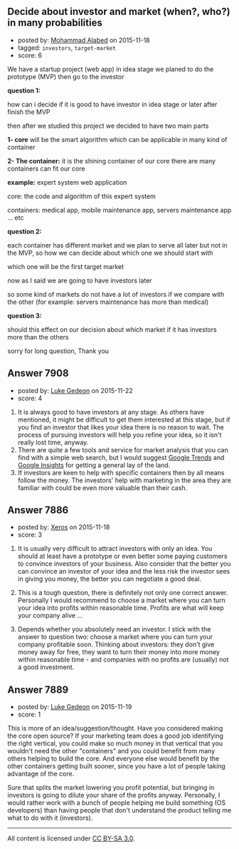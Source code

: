 ## Decide about investor and market (when?, who?) in many probabilities

- posted by: [Mohammad Alabed](https://stackexchange.com/users/4441115/mohammad-alabed) on 2015-11-18
- tagged: `investors`, `target-market`
- score: 6

We have a startup project (web app) in idea stage 
we planed to do the prototype (MVP) then go to the investor 

**question 1:**

how can i decide if it is good to have investor in idea stage or later after finish the MVP

then after we studied this project we decided to have two main parts

**1- core** will be the smart algorithm which can be applicable in many kind of container 

**2- The container:** it is the shining container of our core there are many containers can fit our core

**example:**
expert system web application
 
core: the code and algorithm of this expert system

containers: medical app, mobile maintenance app, servers maintenance app ... etc

**question 2:** 

each container has different market and we plan to serve all later but not in the MVP, so how we can decide about which one we should start with

which one will be the first target market


now as I said we are going to have investors later

so some kind of markets do not have a lot of investors if we compare with the other (for example: servers maintenance has more than medical)

**question 3:**

should this effect on our decision about which market if it has investors more than the others 

sorry for long question, 
Thank you 


## Answer 7908

- posted by: [Luke Gedeon](https://stackexchange.com/users/1119600/luke-gedeon) on 2015-11-22
- score: 4

<ol>
<li>It is always good to have investors at any stage. As others have mentioned, it might be difficult to get them interested at this stage, but if you find an investor that likes your idea there is no reason to wait. The process of pursuing investors will help you refine your idea, so it isn't really lost time, anyway.</li>
<li>There are quite a few tools and service for market analysis that you can find with a simple web search, but I would suggest <a href="http://www.google.com/trends" rel="nofollow">Google Trends</a> and <a href="http://www.google.com/insights/search/" rel="nofollow">Google Insights</a> for getting a general lay of the land.</li>
<li>If investors are keen to help with specific containers then by all means follow the money. The investors' help with marketing in the area they are familiar with could be even more valuable than their cash.</li>
</ol>



## Answer 7886

- posted by: [Xeros](https://stackexchange.com/users/6984932/xeros) on 2015-11-18
- score: 3

1) It is usually very difficult to attract investors with only an idea. You should at least have a prototype or even better some paying customers to convince investors of your business. Also consider that the better you can convince an investor of your idea and the less risk the investor sees in giving you money, the better you can negotiate a good deal.

2) This is a tough question, there is definitely not only one correct answer. Personally I would recommend to choose a market where you can turn your idea into profits within reasonable time. Profits are what will keep your company alive ...

3) Depends whether you absolutely need an investor. I stick with the answer to question two: choose a market where you can turn your company profitable soon. Thinking about investors: they don't give money away for free, they want to turn their money into more money within reasonable time - and companies with no profits are (usually) not a good investment.


## Answer 7889

- posted by: [Luke Gedeon](https://stackexchange.com/users/1119600/luke-gedeon) on 2015-11-19
- score: 1

This is more of an idea/suggestion/thought. Have you considered making the core open source? If your marketing team does a good job identifying the right vertical, you could make so much money in that vertical that you wouldn't need the other "containers" and you could benefit from many others helping to build the core. And everyone else would benefit by the other containers getting built sooner, since you have a lot of people taking advantage of the core.

Sure that splits the market lowering you profit potential, but bringing in investors is going to dilute your share of the profits anyway. Personally, I would rather work with a bunch of people helping me build something (OS developers) than having people that don't understand the product telling me what to do with it (investors).



---

All content is licensed under [CC BY-SA 3.0](https://creativecommons.org/licenses/by-sa/3.0/).
